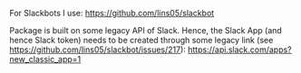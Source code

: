For Slackbots I use: https://github.com/lins05/slackbot

Package is built on some legacy API of Slack. Hence, the Slack App
(and hence Slack token) needs to be created through some legacy link
(see https://github.com/lins05/slackbot/issues/217):
https://api.slack.com/apps?new_classic_app=1 


